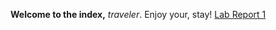 **Welcome to the index,** *traveler*. 
Enjoy your, stay!
[Lab Report 1](https://Chasesgithub.github.io/cse15l-lab-reports/lab-report-1-week-0.html)

